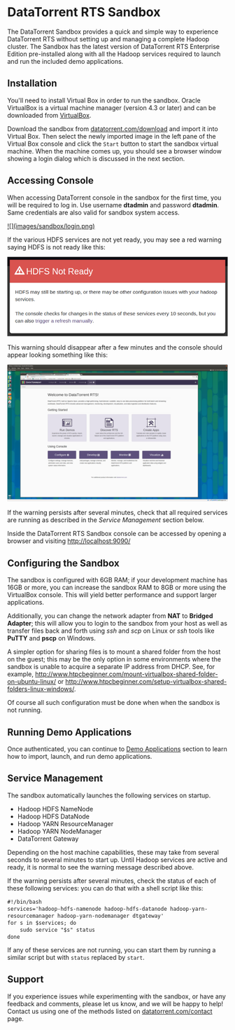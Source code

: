 DataTorrent RTS Sandbox
================================================================================

The DataTorrent Sandbox provides a quick and simple way to experience
DataTorrent RTS without setting up and managing a complete Hadoop cluster.
The Sandbox has the latest version of DataTorrent RTS Enterprise Edition
pre-installed along with all the Hadoop services required to launch and run
the included demo applications.

Installation
--------------------------------------------------------------------------------

You'll need to install Virtual Box in order to run the sandbox.
Oracle VirtualBox is a virtual machine manager (version 4.3 or later)
and can be downloaded from [VirtualBox](https://www.virtualbox.org/wiki/Downloads).

Download the sandbox from
[datatorrent.com/download](https://www.datatorrent.com/download/) and import it
into Virtual Box. Then select the newly imported image in the left pane of the
Virtual Box console and click the `Start` button to
start the sandbox virtual machine. When the machine comes up, you should see a
browser window showing a login dialog which is discussed in the next section.

Accessing Console
--------------------------------------------------------------------------------

When accessing DataTorrent console in the sandbox for the first time, you will be required to log in.  Use username **dtadmin** and password **dtadmin**.  Same credentials are also valid for sandbox system access.

<a href="http://localhost:9090/" target="\_blank">
![](images/sandbox/login.png)
</a>

If the various HDFS services are not yet ready, you may see a red warning saying
HDFS is not ready like this:

![HDFS Not Ready](images/sandbox/HDFSNotReady.png "HDFS Not Ready")

This warning should disappear after a few minutes and the console should appear
looking something like this:

![Sandbox Console](images/sandbox/SandboxConsole.png "Sandbox Console")

If the warning persists after several minutes, check that all required services
are running as described in the _Service Management_ section below.

Inside the DataTorrent RTS Sandbox console can be accessed by opening a browser and visiting <a href="http://localhost:9090/" target="\_blank">http://localhost:9090/</a>

Configuring the Sandbox
--------------------------------------------------------------------------------
The sandbox is configured with 6GB RAM; if your development machine has 16GB or
more, you can increase the sandbox RAM to 8GB or more using the VirtualBox
console. This will yield better performance and support larger applications.

Additionally, you can change the network adapter from **NAT** to
**Bridged Adapter**; this will allow you to login to the sandbox from your
host as well as transfer files back and forth using _ssh_ and _scp_ on Linux
or _ssh_ tools like **PuTTY** and **pscp** on Windows.

A simpler option for sharing files is to mount a shared folder from the host
on the guest; this may be the only option in some environments where the
sandbox is unable to acquire a separate IP address from DHCP. See, for example,
<http://www.htpcbeginner.com/mount-virtualbox-shared-folder-on-ubuntu-linux/> or
<http://www.htpcbeginner.com/setup-virtualbox-shared-folders-linux-windows/>.

Of course all such configuration must be done when when the sandbox is not running.

Running Demo Applications
--------------------------------------------------------------------------------

Once authenticated, you can continue to [Demo Applications](demos.md) section to learn how to import, launch, and run demo applications.

Service Management <a name="service_management"></a>
--------------------------------------------------------------------------------

The sandbox automatically launches the following services on startup.

* Hadoop HDFS NameNode
* Hadoop HDFS DataNode
* Hadoop YARN ResourceManager
* Hadoop YARN NodeManager
* DataTorrent Gateway

Depending on the host machine capabilities, these may take from several seconds to several minutes to start up.  Until Hadoop services are active and ready, it is normal to see the warning message described above.

If the warning persists after several minutes, check the status of each of these
following services: you can do that with a shell script like this:

    #!/bin/bash
    services='hadoop-hdfs-namenode hadoop-hdfs-datanode hadoop-yarn-resourcemanager hadoop-yarn-nodemanager dtgateway'
    for s in $services; do
        sudo service "$s" status
    done

If any of these services are not running, you can start them by running a similar
script but with `status` replaced by `start`.

Support
--------------------------------------------------------------------------------

If you experience issues while experimenting with the sandbox, or have any feedback and comments, please let us know, and we will be happy to help!  Contact us using one of the methods listed on [datatorrent.com/contact](https://www.datatorrent.com/contact/) page.
